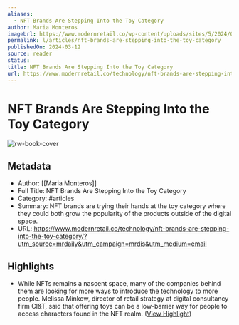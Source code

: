 ```yaml
---
aliases:
  - NFT Brands Are Stepping Into the Toy Category
author: Maria Monteros
imageUrl: https://www.modernretail.co/wp-content/uploads/sites/5/2024/03/Pudgy-Toys-Clip-Ons-Image-e1710188675790.jpg
permalink: l/articles/nft-brands-are-stepping-into-the-toy-category
publishedOn: 2024-03-12
source: reader
status: 
title: NFT Brands Are Stepping Into the Toy Category
url: https://www.modernretail.co/technology/nft-brands-are-stepping-into-the-toy-category/?utm_source=mrdaily&utm_campaign=mrdis&utm_medium=email
---
```

# NFT Brands Are Stepping Into the Toy Category

![rw-book-cover](https://www.modernretail.co/wp-content/uploads/sites/5/2024/03/Pudgy-Toys-Clip-Ons-Image-e1710188675790.jpg)

## Metadata

- Author: [[Maria Monteros]]
- Full Title: NFT Brands Are Stepping Into the Toy Category
- Category: #articles
- Summary: NFT brands are trying their hands at the toy category where they could both grow the popularity of the products outside of the digital space.
- URL: https://www.modernretail.co/technology/nft-brands-are-stepping-into-the-toy-category/?utm_source=mrdaily&utm_campaign=mrdis&utm_medium=email

## Highlights

- While NFTs remains a nascent space, many of the companies behind them are looking for more ways to introduce the technology to more people. Melissa Minkow, director of retail strategy at digital consultancy firm CI&T, said that offering toys can be a low-barrier way for people to access characters found in the NFT realm. ([View Highlight](https://read.readwise.io/read/01hvb85e20wmygdh18f9vz5att))
